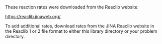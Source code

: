 These reaction rates were downloaded from the Reaclib website:

https://reaclib.jinaweb.org/

To add additional rates, download rates from the JINA Reaclib website
in the Reaclib 1 or 2 file format to either this library directory or your
problem directory.

